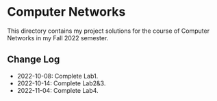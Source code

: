 # Computer Networks

This directory contains my project solutions for the course of Computer Networks in my Fall 2022 semester.

## Change Log

- 2022-10-08: Complete Lab1.
- 2022-10-14: Complete Lab2&3.
- 2022-11-04: Complete Lab4.
